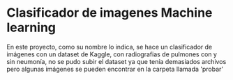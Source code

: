 # Clasificador de imagenes Machine learning

En este proyecto, como su nombre lo indica, se hace un clasificador de imágenes con un dataset de Kaggle, con radiografias de pulmones 
con y sin neumonía, no se pudo subir el dataset ya que tenía demasiados archivos pero algunas imágenes se pueden encontrar en la carpeta
llamada 'probar'
